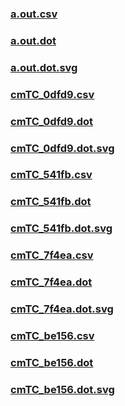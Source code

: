 ### [a.out.csv](a.out.csv)
### [a.out.dot](a.out.dot)
### [a.out.dot.svg](a.out.dot.svg)
### [cmTC_0dfd9.csv](cmTC_0dfd9.csv)
### [cmTC_0dfd9.dot](cmTC_0dfd9.dot)
### [cmTC_0dfd9.dot.svg](cmTC_0dfd9.dot.svg)
### [cmTC_541fb.csv](cmTC_541fb.csv)
### [cmTC_541fb.dot](cmTC_541fb.dot)
### [cmTC_541fb.dot.svg](cmTC_541fb.dot.svg)
### [cmTC_7f4ea.csv](cmTC_7f4ea.csv)
### [cmTC_7f4ea.dot](cmTC_7f4ea.dot)
### [cmTC_7f4ea.dot.svg](cmTC_7f4ea.dot.svg)
### [cmTC_be156.csv](cmTC_be156.csv)
### [cmTC_be156.dot](cmTC_be156.dot)
### [cmTC_be156.dot.svg](cmTC_be156.dot.svg)
